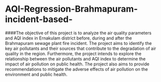 # AQI-Regression-Brahmapuram-incident-based-

####The objective of this project is to analyze the air quality parameters and AQI index in Ernakulam district before, during and after the Brahmapuram sewage plant fire incident. The project aims to identify the key air pollutants and their sources that contribute to the degradation of air quality in the region. Furthermore, the project intends to explore the relationship between the air pollutants and AQI index to determine the impact of air pollution on public health. The project also aims to provide recommendations to mitigate the adverse effects of air pollution on the environment and public health.
